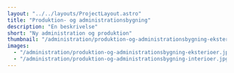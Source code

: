 ```yaml
---
layout: "../../layouts/ProjectLayout.astro"
title: "Produktion- og administrationsbygning"
description: "En beskrivelse"
short: "Ny administration og produktion"
thumbnail: "/administration/produktion-og-administrationsbygning-eksterioer.jpg"
images:
  - "/administration/produktion-og-administrationsbygning-eksterioer.jpg"
  - "/administration/produktion-og-administrationsbygning-interioer.jpg"
---
```

